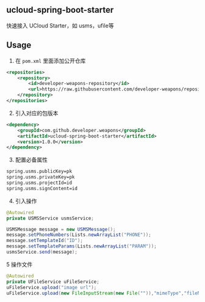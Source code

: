 ## ucloud-spring-boot-starter
快速接入 UCloud Starter，如 usms，ufile等

## Usage
1. 在 `pom.xml` 里面添加公开仓库
```xml
<repositories>
    <repository>
        <id>developer-weapons-repository</id>
        <url>https://raw.githubusercontent.com/developer-weapons/repository/master</url>
    </repository>
</repositories>
```
2. 引入对应的包版本
```xml
<dependency>
    <groupId>com.github.developer.weapons</groupId>
    <artifactId>ucloud-spring-boot-starter</artifactId>
    <version>1.0.0</version>
</dependency>
```
3. 配置必备属性
```sh
spring.usms.publicKey=pk
spring.usms.privateKey=pk
spring.usms.projectId=id
spring.usms.signContent=id
```
4. 引入操作
```java
@Autowired
private USMSService usmsService;

USMSMessage message = new USMSMessage();
message.setPhoneNumbers(Lists.newArrayList("PHONE"));
message.setTemplateId("ID");
message.setTemplateParams(Lists.newArrayList("PARAM"));
usmsService.send(message);
```
5 操作文件
```java   
@Autowired
private UFileService uFileService;
uFileService.upload("image url");
uFileService.upload(new FileInputStream(new File("")),"mimeType","fileName");
```


